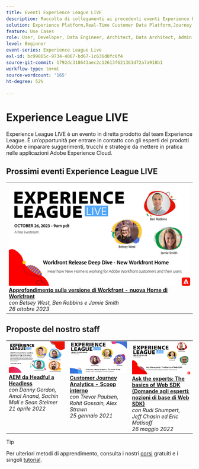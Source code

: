 ```yaml
---
title: Eventi Experience League LIVE
description: Raccolta di collegamenti ai precedenti eventi Experience League LIVE
solution: Experience Platform,Real-Time Customer Data Platform,Journey Optimizer,Experience Manager,Target,Audience Manager,Analytics
feature: Use Cases
role: User, Developer, Data Engineer, Architect, Data Architect, Admin, Leader
level: Beginner
event-series: Experience League Live
exl-id: bc99865c-9734-4067-bd67-1c636d8fc6f4
source-git-commit: 1792dc318643aec2c12613f621361d72a7a918b1
workflow-type: tm+mt
source-wordcount: '165'
ht-degree: 52%

---
```


# Experience League LIVE

Experience League LIVE è un evento in diretta prodotto dal team Experience League.  È un’opportunità per entrare in contatto con gli esperti dei prodotti Adobe e imparare suggerimenti, trucchi e strategie da mettere in pratica nelle applicazioni Adobe Experience Cloud.

<div id="upcoming-events">

## Prossimi eventi Experience League LIVE

<table>
<tr>
  <td style="vertical-align: top;"><a href="episodes/exl-live-episode-10-26-23.md">
      <img alt="Experience League LIVE 21 aprile" src="assets/Oct26_exl_live_WebBanner.png">
    </a>
    <div>
      <a href="episodes/exl-live-episode-10-26-23.md">
        <strong>Approfondimento sulla versione di Workfront - nuova Home di Workfront</strong>
      </a>
      <br/><em>con Betsey West, Ben Robbins e Jamie Smith</em>
      <br/><em>26 ottobre 2023</em>
    </div>
  </td>
</tr>
</table>


</div>

<div id="recs-overview-body-1"></div>
<div id="recs-overview-body-2"></div>
<div id="recs-overview-body-3"></div>
<div id="recs-overview-body-4"></div>
<div id="recs-overview-body-5"></div>
<div id="recs-overview-body-6"></div>

<div id="past-events">


</div>

## Proposte del nostro staff

<table style="max-width: 1214px;">

<tr>
  <td style="vertical-align: top;"><a href="episodes/exl-live-episode-04-21-22.md">
      <img alt="Experience League LIVE 21 aprile" src="assets/youtube-thumbnails/april-21-yt.jpg">
    </a>
    <div>
      <a href="/help/experience-league-live/episodes/exl-live-episode-04-21-22.md">
        <strong>AEM da Headful a Headless</strong>
      </a>
      <br/><em>con Danny Gordon, Amol Anand, Sachin Mali e Sean Steimer</em>
      <br/><em>21 aprile 2022</em>
    </div>
  </td>

<td style="vertical-align: top;">
    <a href="episodes/exl-live-episode-08.md">
      <img alt="Experience League LIVE ep8" src="./assets/youtube-thumbnails/jan-25-yt.jpg">
    </a>
    <div>
      <a href="episodes/exl-live-episode-08.md"><strong>Customer Journey Analytics - Scoop interno</strong></a>
      <br/><em>con Trevor Paulsen, Rohit Gossain, Alex Strawn</em>
      <br/><em>25 gennaio 2021</em>
    </div>
  </td>

<td style="vertical-align: top;">
    <a href="episodes/exl-live-episode-05-26-22.md">
      <img alt="Experience League LIVE 26 maggio" src="assets/May26_exl_live_banner_web_1920_WebBanner.png">
    </a>
    <div>
      <a href="episodes/exl-live-episode-05-26-22.md">
        <strong>Ask the experts: The basics of Web SDK (Domande agli esperti: nozioni di base di Web SDK)</strong>
      </a>
      <br/><em>con Rudi Shumpert, Jeff Chasin ed Eric Matisoff</em>
      <br/><em>26 maggio 2022</em>
    </div>
  </td>
  </tr>

</table>


>[!TIP]
>
>Per ulteriori metodi di apprendimento, consulta i nostri [corsi](https://experienceleague.adobe.com/?lang=it#dashboard/learning) gratuiti e i singoli [tutorial](https://experienceleague.adobe.com/docs/home-tutorials.html?lang=it).
